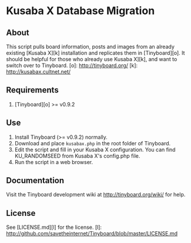 # Kusaba X Database Migration

## About
This script pulls board information, posts and images from an already existing [Kusaba X][k] installation and replicates them in [Tinyboard][o]. It should be helpful for those who already use Kusaba X][k], and want to switch over to Tinyboard.
[o]: http://tinyboard.org/
[k]: http://kusabax.cultnet.net/

## Requirements
 1. [Tinyboard][o] >= v0.9.2

## Use
 1. Install Tinyboard (>= v0.9.2) normally.
 2. Download and place `kusabax.php` in the root folder of Tinyboard.
 3. Edit the script and fill in your Kusaba X configuration. You can find KU_RANDOMSEED from Kusaba X's config.php file.
 4. Run the script in a web browser.

## Documentation
Visit the Tinyboard development wiki at <http://tinyboard.org/wiki/> for help.

## License
See [LICENSE.md][l] for the license.
[l]: http://github.com/savetheinternet/Tinyboard/blob/master/LICENSE.md